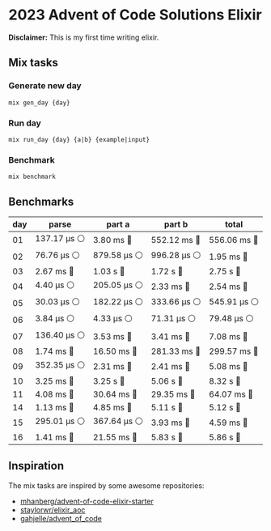 # 2023 Advent of Code Solutions Elixir

**Disclaimer:** This is my first time writing elixir.

## Mix tasks
### Generate new day
```
mix gen_day {day}
```

### Run day
```
mix run_day {day} {a|b} {example|input} 
```

### Benchmark
```
mix benchmark
```


## Benchmarks
<!-- BENCHMARKS_START -->
| day | parse | part a | part b | total |
|-----|-------|--------|--------|-------|
| 01 | 137.17 µs ⚪️ | 3.80 ms 🔵 | 552.12 ms 🔵 | 556.06 ms 🔵 |
| 02 | 76.76 µs ⚪️ | 879.58 µs ⚪️ | 996.28 µs ⚪️ | 1.95 ms 🔵 |
| 03 | 2.67 ms 🔵 | 1.03 s 🔴 | 1.72 s 🔴 | 2.75 s 🔴 |
| 04 | 4.40 µs ⚪️ | 205.05 µs ⚪️ | 2.33 ms 🔵 | 2.54 ms 🔵 |
| 05 | 30.03 µs ⚪️ | 182.22 µs ⚪️ | 333.66 µs ⚪️ | 545.91 µs ⚪️ |
| 06 | 3.84 µs ⚪️ | 4.33 µs ⚪️ | 71.31 µs ⚪️ | 79.48 µs ⚪️ |
| 07 | 136.40 µs ⚪️ | 3.53 ms 🔵 | 3.41 ms 🔵 | 7.08 ms 🔵 |
| 08 | 1.74 ms 🔵 | 16.50 ms 🔵 | 281.33 ms 🔵 | 299.57 ms 🔵 |
| 09 | 352.35 µs ⚪️ | 2.31 ms 🔵 | 2.41 ms 🔵 | 5.08 ms 🔵 |
| 10 | 3.25 ms 🔵 | 3.25 s 🔴 | 5.06 s 🔴 | 8.32 s 🔴 |
| 11 | 4.08 ms 🔵 | 30.64 ms 🔵 | 29.35 ms 🔵 | 64.07 ms 🔵 |
| 14 | 1.13 ms 🔵 | 4.85 ms 🔵 | 5.11 s 🔴 | 5.12 s 🔴 |
| 15 | 295.01 µs ⚪️ | 367.64 µs ⚪️ | 3.93 ms 🔵 | 4.59 ms 🔵 |
| 16 | 1.41 ms 🔵 | 21.55 ms 🔵 | 5.83 s 🔴 | 5.86 s 🔴 |
<!-- BENCHMARKS_END -->


## Inspiration

The mix tasks are inspired by some awesome repositories:
- [mhanberg/advent-of-code-elixir-starter](https://github.com/mhanberg/advent-of-code-elixir-starter)
- [staylorwr/elixir_aoc](https://github.com/staylorwr/elixir_aoc)
- [gahjelle/advent_of_code](https://github.com/gahjelle/advent_of_code)
